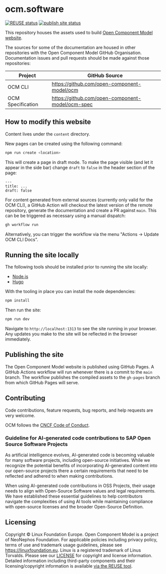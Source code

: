 # ocm.software

[![REUSE status](https://api.reuse.software/badge/github.com/open-component-model/ocm-website)](https://api.reuse.software/info/github.com/open-component-model/ocm-website)
[![publish site status](https://github.com/open-component-model/ocm-website/actions/workflows/publish-site.yaml/badge.svg)](https://github.com/open-component-model/ocm-website/actions/workflows/publish-site.yaml)

This repository houses the assets used to build [Open Component Model website](https://ocm.software).

The sources for some of the documentation are housed in other repositories with the Open Component Model GitHub Organisation. Documentation issues and pull requests should be made against those repositories:

| Project           | GitHub Source                                      |
| ----------------- | -------------------------------------------------- |
| OCM CLI           | <https://github.com/open-component-model/ocm>      |
| OCM Specification | <https://github.com/open-component-model/ocm-spec> |

## How to modify this website

Content lives under the `content` directory.

New pages can be created using the following command:

```bash
npm run create <location>
```

This will create a page in draft mode. To make the page visible (and let it appear in the side bar) change `draft` to `false` in the header section of the page:

```text
---
title: ...
draft: false
```

For content generated from external sources (currently only valid for the OCM CLI), a GitHub Action will checkout the latest version of the remote repository, generate the documentation and create a PR against `main`. This can be be triggered as necessary using a manual dispatch:

```bash
gh workflow run
```

Alternatively, you can trigger the workflow via the menu "Actions -> Update OCM CLI Docs".

## Running the site locally

The following tools should be installed prior to running the site locally:

- [Node.js](https://docs.npmjs.com/getting-started)
- [Hugo](https://gohugo.io/)

With the tooling in place you can install the node dependencies:

```bash
npm install
```

Then run the site:

```bash
npm run dev
```

Navigate to `http://localhost:1313` to see the site running in your browser. Any updates you make to the site will be reflected in the browser immediately.

## Publishing the site

The Open Component Model website is published using GitHub Pages. A GitHub Actions workflow will run whenever there is a commit to the `main` branch. The workflow publishes the compiled assets to the `gh-pages` branch from which GitHub Pages will serve.

## Contributing

Code contributions, feature requests, bug reports, and help requests are very welcome.

OCM follows the [CNCF Code of Conduct](https://github.com/cncf/foundation/blob/main/code-of-conduct.md).

### Guideline for AI-generated code contributions to SAP Open Source Software Projects

As artificial intelligence evolves, AI-generated code is becoming valuable for many software projects, including open-source initiatives. While we recognize the potential benefits of incorporating AI-generated content into our open-source projects there a certain requirements that need to be reflected and adhered to when making contributions.

When using AI-generated code contributions in OSS Projects, their usage needs to align with Open-Source Software values and legal requirements. We have established these essential guidelines to help contributors navigate the complexities of using AI tools while maintaining compliance with open-source licenses and the broader Open-Source Definition.

## Licensing

Copyright © Linux Foundation Europe. Open Component Model is a project of NeoNephos Foundation. For applicable policies including privacy policy, terms of use and trademark usage guidelines, please see https://linuxfoundation.eu. Linux is a registered trademark of Linus Torvalds.
Please see our [LICENSE](LICENSE) for copyright and license information.
Detailed information including third-party components and their licensing/copyright information is available [via the REUSE tool](https://api.reuse.software/info/github.com/open-component-model/ocm-website).
